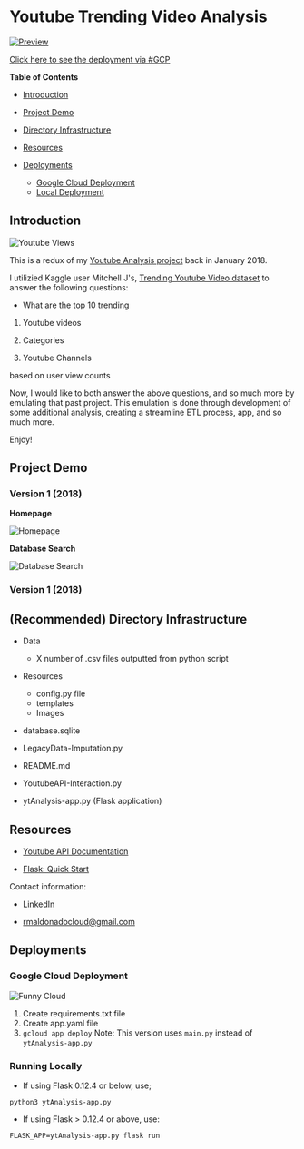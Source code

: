 # Youtube Trending Video Analysis

[![Preview](Resources/Images/preview_application.png)](https://personal-machine-230918.appspot.com/)


[Click here to see the deployment via #GCP](https://personal-machine-230918.appspot.com/)

**Table of Contents**

*   [Introduction](#introduction)

*   [Project Demo](#demo)

*   [Directory Infrastructure](#directory)

*   [Resources](#resources)

*   [Deployments](#Deployments)

    *   [Google Cloud Deployment](#GCP) 
    *   [Local Deployment](#local)
    
<a name = "introduction"/>

## Introduction

![Youtube Views](Resources/Images/youtube.jpg)

This is a redux of my [Youtube Analysis project](https://github.com/CloudChaoszero/Youtube-TrendsNMore) back in January 2018. 

I utilizied Kaggle user Mitchell J's, [Trending Youtube Video dataset](https://www.kaggle.com/datasnaek/youtube-new) to answer the following questions:

* What are the top 10 trending

1. Youtube videos

2. Categories

3. Youtube Channels

based on user view counts

Now, I would like to both answer the above questions, and so much more by emulating that past project. This emulation is done through development of some additional analysis, creating a streamline ETL process, app, and so much more.

Enjoy!

<a name = "demo"/>

## Project Demo

### Version 1 (2018)

**Homepage**

![Homepage](Resources/Images/homepage.png)

**Database Search**

![Database Search](Resources/Images/searchDB.png)

### Version 1 (2018)


<a name = "directory"/>

## (Recommended) Directory Infrastructure

*   Data
    * X number of .csv files outputted from python script

*   Resources
    * config.py file
    * templates
    * Images
*   database.sqlite
*   LegacyData-Imputation.py
*   README.md
*   YoutubeAPI-Interaction.py
*   ytAnalysis-app.py (Flask application)

<a name = "resources"/>

## Resources

*   [Youtube API Documentation](https://developers.google.com/youtube/v3/getting-started)

* [Flask: Quick Start](http://flask.pocoo.org/docs/0.12/quickstart/)

Contact information:

* [LinkedIn](https://www.linkedin.com/in/raulm8/)

* [rmaldonadocloud@gmail.com](mailto:rmaldonadocloud@gmail.com)

<a name = "Deployments"/>

## Deployments

<a name = "GCP"/>

### Google Cloud Deployment

![Funny Cloud](https://media1.tenor.com/images/1063ab3459f3e1752f7775a19b0620be/tenor.gif)

1. Create requirements.txt file
2. Create app.yaml file
3. `gcloud app deploy`
Note: This version uses `main.py` instead of `ytAnalysis-app.py`

<a name = "local"/>

### Running Locally

* If using Flask 0.12.4 or below, use;

`python3 ytAnalysis-app.py`

* If using Flask > 0.12.4 or above, use:

`FLASK_APP=ytAnalysis-app.py flask run`
